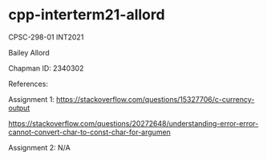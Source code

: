 # cpp-interterm21-allord
CPSC-298-01 INT2021

Bailey Allord

Chapman ID: 2340302

References:

Assignment 1:
https://stackoverflow.com/questions/15327706/c-currency-output

https://stackoverflow.com/questions/20272648/understanding-error-error-cannot-convert-char-to-const-char-for-argumen

Assignment 2:
N/A
